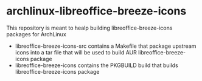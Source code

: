 # archlinux-libreoffice-breeze-icons
This repository is meant to healp building libreoffice-breeze-icons packages for ArchLinux

* libreoffice-breeze-icons-src contains a Makefile that package upstream icons into a tar file that will be used to build AUR libreoffice-breeze-icons package
* libreoffice-breeze-icons contains the PKGBUILD build that builds libreoffice-breeze-icons package

